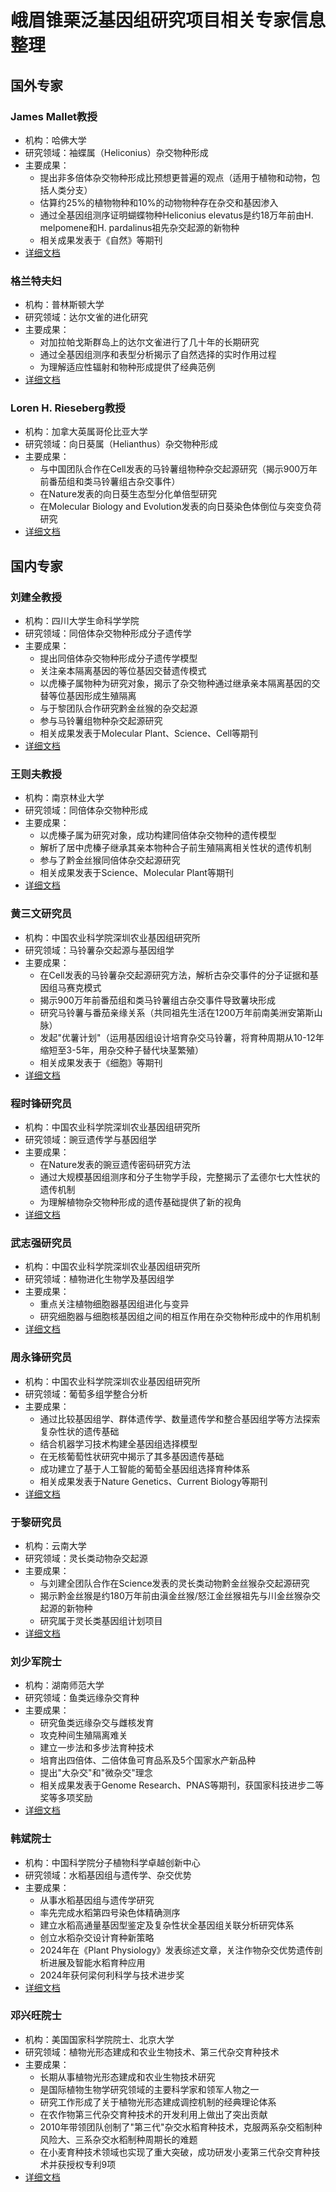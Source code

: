 # 峨眉锥栗泛基因组研究项目相关专家信息整理

## 国外专家

### James Mallet教授
- 机构：哈佛大学
- 研究领域：袖蝶属（Heliconius）杂交物种形成
- 主要成果：
  - 提出非多倍体杂交物种形成比预想更普遍的观点（适用于植物和动物，包括人类分支）
  - 估算约25%的植物物种和10%的动物物种存在杂交和基因渗入
  - 通过全基因组测序证明蝴蝶物种Heliconius elevatus是约18万年前由H. melpomene和H. pardalinus祖先杂交起源的新物种
  - 相关成果发表于《自然》等期刊
- [详细文档](./james_mallet.md)

### 格兰特夫妇
- 机构：普林斯顿大学
- 研究领域：达尔文雀的进化研究
- 主要成果：
  - 对加拉帕戈斯群岛上的达尔文雀进行了几十年的长期研究
  - 通过全基因组测序和表型分析揭示了自然选择的实时作用过程
  - 为理解适应性辐射和物种形成提供了经典范例
- [详细文档](./grant_couple.md)

### Loren H. Rieseberg教授
- 机构：加拿大英属哥伦比亚大学
- 研究领域：向日葵属（Helianthus）杂交物种形成
- 主要成果：
  - 与中国团队合作在Cell发表的马铃薯组物种杂交起源研究（揭示900万年前番茄组和类马铃薯组古杂交事件）
  - 在Nature发表的向日葵生态型分化单倍型研究
  - 在Molecular Biology and Evolution发表的向日葵染色体倒位与突变负荷研究
- [详细文档](./loren_rieseberg.md)

## 国内专家

### 刘建全教授
- 机构：四川大学生命科学学院
- 研究领域：同倍体杂交物种形成分子遗传学
- 主要成果：
  - 提出同倍体杂交物种形成分子遗传学模型
  - 关注亲本隔离基因的等位基因交替遗传模式
  - 以虎榛子属物种为研究对象，揭示了杂交物种通过继承亲本隔离基因的交替等位基因形成生殖隔离
  - 与于黎团队合作研究黔金丝猴的杂交起源
  - 参与马铃薯组物种杂交起源研究
  - 相关成果发表于Molecular Plant、Science、Cell等期刊
- [详细文档](./liu_jianquan.md)

### 王则夫教授
- 机构：南京林业大学
- 研究领域：同倍体杂交物种形成
- 主要成果：
  - 以虎榛子属为研究对象，成功构建同倍体杂交物种的遗传模型
  - 解析了居中虎榛子继承其亲本物种合子前生殖隔离相关性状的遗传机制
  - 参与了黔金丝猴同倍体杂交起源研究
  - 相关成果发表于Science、Molecular Plant等期刊
- [详细文档](./wang_zefu.md)

### 黄三文研究员
- 机构：中国农业科学院深圳农业基因组研究所
- 研究领域：马铃薯杂交起源与基因组学
- 主要成果：
  - 在Cell发表的马铃薯杂交起源研究方法，解析古杂交事件的分子证据和基因组马赛克模式
  - 揭示900万年前番茄组和类马铃薯组古杂交事件导致薯块形成
  - 研究马铃薯与番茄亲缘关系（共同祖先生活在1200万年前南美洲安第斯山脉）
  - 发起"优薯计划"（运用基因组设计培育杂交马铃薯，将育种周期从10-12年缩短至3-5年，用杂交种子替代块茎繁殖）
  - 相关成果发表于《细胞》等期刊
- [详细文档](./huang_sanwen.md)

### 程时锋研究员
- 机构：中国农业科学院深圳农业基因组研究所
- 研究领域：豌豆遗传学与基因组学
- 主要成果：
  - 在Nature发表的豌豆遗传密码研究方法
  - 通过大规模基因组测序和分子生物学手段，完整揭示了孟德尔七大性状的遗传机制
  - 为理解植物杂交物种形成的遗传基础提供了新的视角
- [详细文档](./cheng_shifeng.md)

### 武志强研究员
- 机构：中国农业科学院深圳农业基因组研究所
- 研究领域：植物进化生物学及基因组学
- 主要成果：
  - 重点关注植物细胞器基因组进化与变异
  - 研究细胞器与细胞核基因组之间的相互作用在杂交物种形成中的作用机制
- [详细文档](./wu_zhiqiang.md)

### 周永锋研究员
- 机构：中国农业科学院深圳农业基因组研究所
- 研究领域：葡萄多组学整合分析
- 主要成果：
  - 通过比较基因组学、群体遗传学、数量遗传学和整合基因组学等方法探索复杂性状的遗传基础
  - 结合机器学习技术构建全基因组选择模型
  - 在无核葡萄性状研究中揭示了其多基因遗传基础
  - 成功建立了基于人工智能的葡萄全基因组选择育种体系
  - 相关成果发表于Nature Genetics、Current Biology等期刊
- [详细文档](./zhou_yongfeng.md)

### 于黎研究员
- 机构：云南大学
- 研究领域：灵长类动物杂交起源
- 主要成果：
  - 与刘建全团队合作在Science发表的灵长类动物黔金丝猴杂交起源研究
  - 揭示黔金丝猴是约180万年前由滇金丝猴/怒江金丝猴祖先与川金丝猴杂交起源的新物种
  - 研究属于灵长类基因组计划项目
- [详细文档](./yu_li.md)

### 刘少军院士
- 机构：湖南师范大学
- 研究领域：鱼类远缘杂交育种
- 主要成果：
  - 研究鱼类远缘杂交与雌核发育
  - 攻克种间生殖隔离难关
  - 建立一步法和多步法育种技术
  - 培育出四倍体、二倍体鱼可育品系及5个国家水产新品种
  - 提出"大杂交"和"微杂交"理念
  - 相关成果发表于Genome Research、PNAS等期刊，获国家科技进步二等奖等多项奖励
- [详细文档](./liu_shaojun.md)

### 韩斌院士
- 机构：中国科学院分子植物科学卓越创新中心
- 研究领域：水稻基因组与遗传学、杂交优势
- 主要成果：
  - 从事水稻基因组与遗传学研究
  - 率先完成水稻第四号染色体精确测序
  - 建立水稻高通量基因型鉴定及复杂性状全基因组关联分析研究体系
  - 创立水稻杂交设计育种新策略
  - 2024年在《Plant Physiology》发表综述文章，关注作物杂交优势遗传剖析进展及智能水稻育种应用
  - 2024年获何梁何利科学与技术进步奖
- [详细文档](./han_bin.md)

### 邓兴旺院士
- 机构：美国国家科学院院士、北京大学
- 研究领域：植物光形态建成和农业生物技术、第三代杂交育种技术
- 主要成果：
  - 长期从事植物光形态建成和农业生物技术研究
  - 是国际植物生物学研究领域的主要科学家和领军人物之一
  - 研究工作形成了关于植物光形态建成调控机制的经典理论体系
  - 在农作物第三代杂交育种技术的开发利用上做出了突出贡献
  - 2010年带领团队创制了"第三代"杂交水稻育种技术，克服两系杂交稻制种风险大、三系杂交水稻制种周期长的难题
  - 在小麦育种技术领域也实现了重大突破，成功研发小麦第三代杂交育种技术并获授权专利9项
- [详细文档](./deng_xingwang.md)
